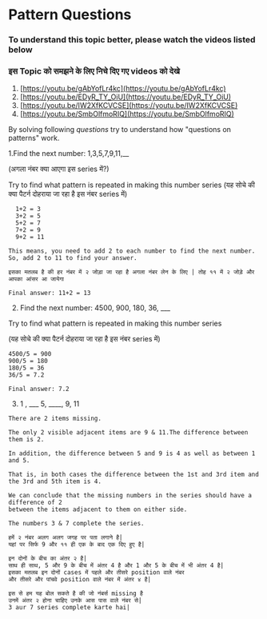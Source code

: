 # Pattern Questions #
### To understand this topic better, please watch the videos listed below
### इस Topic को समझने के लिए निचे दिए गए videos को देखे 

1. [https://youtu.be/gAbYofLr4kc](https://youtu.be/gAbYofLr4kc)  
2. [https://youtu.be/EDyR_TY_OiU](https://youtu.be/EDyR_TY_OiU)
3. [https://youtu.be/IW2XfKCVCSE](https://youtu.be/IW2XfKCVCSE)
4. [https://youtu.be/SmbOlfmoRIQ](https://youtu.be/SmbOlfmoRIQ)

By solving following *questions* try to understand how "questions on patterns" work.     

1.Find the next number: 1,3,5,7,9,11,__ 

(अगला नंबर क्या आएगा इस series में?) 

Try to find what pattern is repeated in making this number series
(यह सोचे की क्या पैटर्न दोहराया जा रहा है इस नंबर series में) 

      1+2 = 3
      3+2 = 5
      5+2 = 7
      7+2 = 9
      9+2 = 11
     
    This means, you need to add 2 to each number to find the next number. So, add 2 to 11 to find your answer.

    इसका मतलब है की हर नंबर में २ जोड़ा जा रहा है अगला नंबर लेन के लिए | तोह ११ में २ जोड़े और आपका आंसर आ जायेगा   
     
    Final answer: 11+2 = 13

 2. Find the next number: 4500, 900, 180, 36, ___
 
Try to find what pattern is repeated in making this number series

(यह सोचे की क्या पैटर्न दोहराया जा रहा है इस नंबर series में) 
    
    4500/5 = 900 
    900/5 = 180
    180/5 = 36
    36/5 = 7.2
           
    Final answer: 7.2
           
  3. 1 , ___ 5, ____, 9, 11

    There are 2 items missing.

    The only 2 visible adjacent items are 9 & 11.The difference between them is 2. 

    In addition, the difference between 5 and 9 is 4 as well as between 1 and 5. 
    
    That is, in both cases the difference between the 1st and 3rd item and the 3rd and 5th item is 4.

    We can conclude that the missing numbers in the series should have a difference of 2 
    between the items adjacent to them on either side. 
    
    The numbers 3 & 7 complete the series.

    हमें २ नंबर अलग अलग जगह पर पता लगाने है|
    यहां पर सिर्फ 9 और ११ ही एक के बाद एक दिए हुए है| 
    
    इन दोनों के बीच का अंतर २ है|
    साथ ही साथ, 5 और 9 के बीच में अंतर 4 है और 1 और 5 के बीच में भी अंतर 4 है|
    इसका मतलब इन दोनों cases में पहले और तीसरे position वाले नंबर 
    और तीसरे और पांचवे position वाले नंबर में अंतर ४ है|
    
    इस से हम यह बोल सकते है की जो नंबर्स missing है 
    उनमें अंतर २ होना चाहिए उनके आस पास वाले नंबर से| 
    3 aur 7 series complete karte hai|
